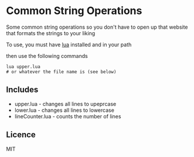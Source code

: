 # Common String Operations

Some common string operations so you don't have to open up that website that formats the strings to your liking

To use, you must have [lua](http://www.lua.org/) installed and in your path

then use the following commands

```shell
lua upper.lua 
# or whatever the file name is (see below) 
```



## Includes

* upper.lua - changes all lines to upeprcase
* lower.lua - changes all lines to lowercase
* lineCounter.lua - counts the number of lines



## Licence

MIT
